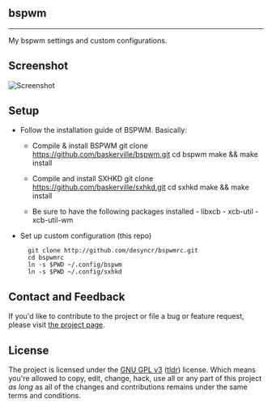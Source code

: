 ## bspwm
---

My bspwm settings and custom configurations.

## Screenshot

![Screenshot](https://github.com/desyncr/bspwmrc/blob/master/screenshot.png?raw=true)

## Setup

* Follow the installation guide of BSPWM. Basically:

  * Compile & install BSPWM
        git clone https://github.com/baskerville/bspwm.git
        cd bspwm
        make && make install

  * Compile and install SXHKD
      git clone https://github.com/baskerville/sxhkd.git
      cd sxhkd
      make && make install

  * Be sure to have the following packages installed
        - libxcb
        - xcb-util
        - xcb-util-wm

* Set up custom configuration (this repo)

        git clone http://github.com/desyncr/bspwmrc.git
        cd bspwmrc
        ln -s $PWD ~/.config/bspwm
        ln -s $PWD ~/.config/sxhkd


## Contact and Feedback

If you'd like to contribute to the project or file a bug or feature request, please visit [the project page][1].

## License

The project is licensed under the [GNU GPL v3][2] ([tldr][3]) license. Which means you're allowed to copy, edit, change, hack, use all or any part of this project *as long* as all of the changes and contributions remains under the same terms and conditions.

  [1]: https://github.com/desyncr/bspwmrc/
  [2]: http://www.gnu.org/licenses/gpl.html
  [3]: http://www.tldrlegal.com/license/gnu-general-public-license-v3-(gpl-3)
